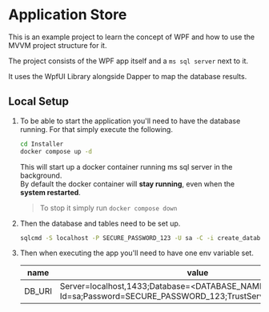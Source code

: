 # Application Store

This is an example project to learn the concept of WPF and how to use the MVVM project structure for it.

The project consists of the WPF app itself and a `ms sql server` next to it.

It uses the WpfUI Library alongside Dapper to map the database results.


## Local Setup

1. To be able to start the application you'll need to have the database running. For that simply execute the following.
   ```bash
   cd Installer
   docker compose up -d
   ```
    This will start up a docker container running ms sql server in the background.<br> 
    By default the docker container will **stay running**, even when the **system restarted**. 
    
    > To stop it simply run ``docker compose down``
   
2. Then the database and tables need to be set up.
   ```cmd
   sqlcmd -S localhost -P SECURE_PASSWORD_123 -U sa -C -i create_database.sql
   ```

3. Then when executing the app you'll need to have one env variable set.
   
   | name   | value                                                                                                               |
   |--------|---------------------------------------------------------------------------------------------------------------------|
   | DB_URI | Server=localhost,1433;Database=<DATABASE_NAME>;User Id=sa;Password=SECURE_PASSWORD_123;TrustServerCertificate=True; |
